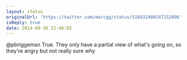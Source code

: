 ```yaml
---
layout: status
originalUrl: 'https://twitter.com/marcgg/status/516932480147152896'
isReply: true
date: 2014-09-30 12:48:02
---
```


@pbriggeman True. They only have a partial view of what's going on, so they're angry but not really sure why
